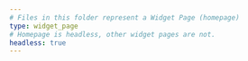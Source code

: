 ```yaml
---
# Files in this folder represent a Widget Page (homepage)
type: widget_page
# Homepage is headless, other widget pages are not.
headless: true
---
```


